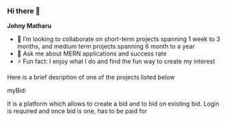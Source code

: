### Hi there 👋


**Johny Matharu** 

- 👯 I’m looking to collaborate on short-term projects spanning 1 week to 3 months, and medium term projects spanning 6 month to a year 
- 💬 Ask me about MERN applications and success rate
- ⚡ Fun fact: I enjoy what I do and find the fun way to create my interest


Here is a brief desription of one of the projects listed below


myBid: 

It is a platform which allows to create a bid and to bid on existing bid. Login is required and once bid is one, has to be paid for
